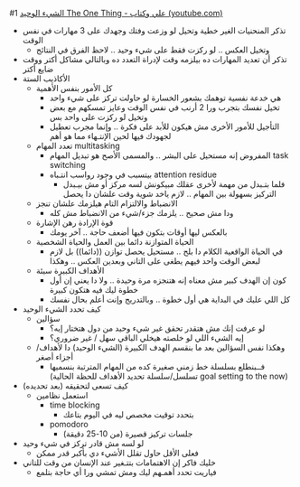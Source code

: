 #1
[الشيء الوحيد The One Thing - علي وكتاب (youtube.com)](https://www.youtube.com/watch?v=wR9sfBeLZ_k)
- تذكر المنحنيات الغير خطية وتحيل لو وزعت وفتك وجهدك على 3 مهارات في نفس الوقت
	- وتخيل العكس .. لو ركزت فقط على شيء وحيد .. لاحظ الفرق في النتائج
- تذكر أن تعديد المهارات ده بيلزمه وقت ﻹدراة التعدد ده وبالتالي مشاكل أكتر ووقت ضايع أكتر
- الأكاذيب الستة
	- كل الأمور بنفس الأهمية
		- هي خدعة نفسية توهمك بشعور الخسارة لو حاولت تركز على شيء واحد
		- تخيل نفسك بتجرب ورا 2 أرنب في نفس الوقت وعايز تمسكهم مع بعض وتخيل لو ركزت على واحد بس
		- التأجيل للأمور الأخرى مش هيكون للأبد على فكرة .. وإنما مجرب تعطيل لجهودك فيها لحين الإنتـهاء مما هو أهم
	- تعدد المهام multitasking
		- المفروض إنه مستحيل على البشر .. والمسمى الأصح هو تبديل المهام task switching
		- بيتسبب في وجود رواسب انتـباه attention residue
			- فلما بتـبدل من مهمة ﻷخرى عقلك مبيكونش لسه مركز أو مش بيـبدل التركيز بسهولة بين المهام .. لازم ياخد شوية وقت علشان دا يحصل
	- الانضباط والالتزام التام هيلزمك علشان تنجز
		- ودا مش صحيح .. يلزمك جزء/شيء من الانضباط مش كله
	- قوة الإرادة رهن الإشارة
		- بالعكس ليها أوقات بتكون فيها أضعف حاجة .. آخر يومك
	- الحياة المتوازنة دائما بين العمل والحياة الشخصية
		- في الحياة الواقعية الكلام دا بلح .. مستحيل يحصل توازن ((دائما)) بل لازم لبعض الوقت واحد فيهم يطغى على التاني وبعدين العكس .. وهكذا
	- الأهداف الكبيرة سيئة
		- كون إن الهدف كبير مش معناه إنه هتنجزه مرة وحيدة .. ولا دا يعني إن أول خطوة ليك فيه هتكون كبيرة
		- كل اللي عليك في البداية هي أول خطوة .. وبالتدريج وإنت أعلم بحال نفسك
- كيف تحدد الشيء الوحيد
	- سؤالين
		- لو عرفت إنك مش هتقدر تحقق غير شيء وحيد من دول هتختار إيه؟
		- إيه الشيء اللي لو خلصته هيخلي الباقي سهل / غير ضروري؟
	- وهكذا نفس السؤالين بعد ما بنقسم الهدف الكبيرة (الشيء الوحيد) دا ﻷهداف/أجزاء أصغر
		- فــبنطلع بسلسلة خط زمني صغيرة كده من المهام المترتبة بنسميها
		  (تسلسل/سلسلة تحديد الأهداف للحظة الحالية goal setting to the now)
- كيف تسعى لتحقيقه (بعد تحديده)
	- استعمل نظامين
		- time blocking
			- بتحدد توقيت مخصص ليه في اليوم بتاعك
		- pomodoro
			- جلسات تركيز قصيرة (من 10-25 دقيقة)
- لو لسه مش قادر تركز في شيء وحيد
	- فعلى الأقل حاول تقلل الأشيء دي بأكبر قدر ممكن
- خليك فاكر إن الاهتمامات بتتـغير عند الإنسان من وقت للتاني
	- فياريت تحدد أهمـهم ليك ومش تمشي ورا أي حاجة بتلمع